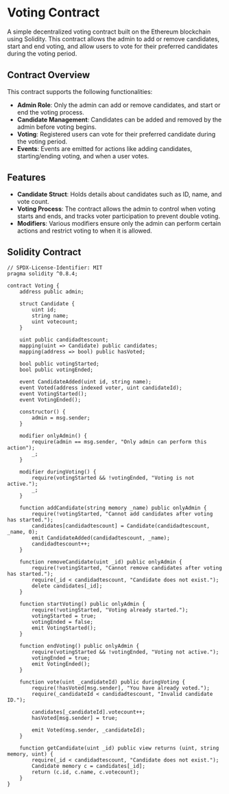 # Voting Contract

A simple decentralized voting contract built on the Ethereum blockchain using Solidity. This contract allows the admin to add or remove candidates, start and end voting, and allow users to vote for their preferred candidates during the voting period.

## Contract Overview

This contract supports the following functionalities:
- **Admin Role**: Only the admin can add or remove candidates, and start or end the voting process.
- **Candidate Management**: Candidates can be added and removed by the admin before voting begins.
- **Voting**: Registered users can vote for their preferred candidate during the voting period.
- **Events**: Events are emitted for actions like adding candidates, starting/ending voting, and when a user votes.

## Features

- **Candidate Struct**: Holds details about candidates such as ID, name, and vote count.
- **Voting Process**: The contract allows the admin to control when voting starts and ends, and tracks voter participation to prevent double voting.
- **Modifiers**: Various modifiers ensure only the admin can perform certain actions and restrict voting to when it is allowed.

## Solidity Contract

```solidity
// SPDX-License-Identifier: MIT
pragma solidity ^0.8.4;

contract Voting {
    address public admin;

    struct Candidate {
        uint id;
        string name;
        uint votecount;
    }

    uint public candidadtescount;
    mapping(uint => Candidate) public candidates;
    mapping(address => bool) public hasVoted;

    bool public votingStarted;
    bool public votingEnded;

    event CandidateAdded(uint id, string name);
    event Voted(address indexed voter, uint candidateId);
    event VotingStarted();
    event VotingEnded();

    constructor() {
        admin = msg.sender;
    }

    modifier onlyAdmin() {
        require(admin == msg.sender, "Only admin can perform this action");
        _;
    }

    modifier duringVoting() {
        require(votingStarted && !votingEnded, "Voting is not active.");
        _;
    }

    function addCandidate(string memory _name) public onlyAdmin {
        require(!votingStarted, "Cannot add candidates after voting has started.");
        candidates[candidadtescount] = Candidate(candidadtescount, _name, 0);
        emit CandidateAdded(candidadtescount, _name);
        candidadtescount++;
    }

    function removeCandidate(uint _id) public onlyAdmin {
        require(!votingStarted, "Cannot remove candidates after voting has started.");
        require(_id < candidadtescount, "Candidate does not exist.");
        delete candidates[_id];
    }

    function startVoting() public onlyAdmin {
        require(!votingStarted, "Voting already started.");
        votingStarted = true;
        votingEnded = false;
        emit VotingStarted();
    }

    function endVoting() public onlyAdmin {
        require(votingStarted && !votingEnded, "Voting not active.");
        votingEnded = true;
        emit VotingEnded();
    }

    function vote(uint _candidateId) public duringVoting {
        require(!hasVoted[msg.sender], "You have already voted.");
        require(_candidateId < candidadtescount, "Invalid candidate ID.");

        candidates[_candidateId].votecount++;
        hasVoted[msg.sender] = true;

        emit Voted(msg.sender, _candidateId);
    }

    function getCandidate(uint _id) public view returns (uint, string memory, uint) {
        require(_id < candidadtescount, "Candidate does not exist.");
        Candidate memory c = candidates[_id];
        return (c.id, c.name, c.votecount);
    }
}
